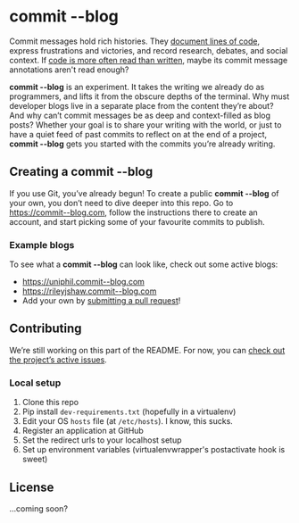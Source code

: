 # commit --blog

Commit messages hold rich histories. They [document lines of code](https://mislav.net/2014/02/hidden-documentation/), express frustrations and victories, and record research, debates, and social context. If [code is more often read than written](https://devblogs.microsoft.com/oldnewthing/20070406-00/?p=27343), maybe its commit message annotations aren't read enough?

**commit --blog** is an experiment. It takes the writing we already do as programmers, and lifts it from the obscure depths of the terminal. Why must developer blogs live in a separate place from the content they’re about? And why can’t commit messages be as deep and context-filled as blog posts? Whether your goal is to share your writing with the world, or just to have a quiet feed of past commits to reflect on at the end of a project, **commit --blog** gets you started with the commits you’re already writing.

## Creating a commit --blog

If you use Git, you’ve already begun! To create a public **commit --blog** of your own, you don’t need to dive deeper into this repo. Go to https://commit--blog.com, follow the instructions there to create an account, and start picking some of your favourite commits to publish.

### Example blogs

To see what a **commit --blog** can look like, check out some active blogs:

- https://uniphil.commit--blog.com
- https://rileyjshaw.commit--blog.com
- Add your own by [submitting a pull request](https://github.com/uniphil/commit--blog/edit/master/readme.md)!

## Contributing

We’re still working on this part of the README. For now, you can [check out the project’s active issues](https://github.com/uniphil/commit--blog/issues).

### Local setup

1. Clone this repo
2. Pip install `dev-requirements.txt` (hopefully in a virtualenv)
3. Edit your OS `hosts` file (at `/etc/hosts`). I know, this sucks.
4. Register an application at GitHub
5. Set the redirect urls to your localhost setup
6. Set up environment variables (virtualenvwrapper's postactivate hook is sweet)

## License

…coming soon?
